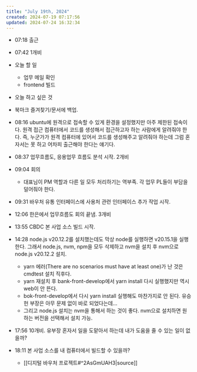 ```yaml
---
title: "July 19th, 2024"
created: 2024-07-19 07:17:56
updated: 2024-07-24 16:32:34
---
```

  * 07:18 출근
  * 07:42 1개비
  * 오늘 할 일
    * 업무 메일 확인
    * frontend 빌드

  * 오늘 하고 싶은 것
  * 북마크 즐겨찾기/문서에 백업.
  * 08:16 ubuntu에 원격으로 접속할 수 있게 환경을 설정했지만 아주 제한된 접속이다. 원격 접근 컴퓨터에서 코드를 생성해서 접근하고자 하는 사람에게 알려줘야 한다. 즉, 누군가가 원격 컴퓨터에 있어서 코드를 생성해주고 알려줘야 하는데 그럼 혼자서는 못 하고 어차피 출근해야 한다는 얘기다.
  * 08:37 업무흐름도, 응용업무 흐름도 분석 시작. 2개비
  * 09:04 회의
    * 대표님이 PM 역할과 다른 일 모두 처리하기는 역부족. 각 업무 PL들이 부담을 덜어줘야 한다.
  * 09:31 바우처 유통 인터페이스에 사용처 관련 인터페이스 추가 작업 시작.
  * 12:06 한은에서 업무흐름도 회의 끝냄. 3개비
  * 13:55 CBDC 본 사업 소스 빌드 시작.
  * 14:28 node.js v20.12.2를 설치했는데도 막상 node를 실행하면 v20.15.1을 실행한다. 그래서 node.js, nvm, npm을 모두 삭제하고 nvm을 설치 후 nvm으로 node.js v20.12.2 설치.
    * yarn 에러(There are no scenarios must have at least one)가 난 것은 cmdtest 설치 직후다. 
    * yarn 재설치 후 bank-front-develop에서 yarn install 다시 실행했지만 역시 web이 안 뜬다.
    * bok-front-develop에서 다시 yarn install 실행해도 마찬가지로 안 된다. 유승헌 부장은 아무 문제 없이 바로 되었다는데...
    * 그리고 node.js 설치는 nvm을 통해서 하는 것이 좋다. nvm으로 설치하면 원하는 버전을 선택해서 설치 가능.
  * 17:56 10개비. 유부장 혼자서 일을 도맡아서 하는데 내가 도움을 줄 수 있는 일이 없을까?
  * 18:11 본 사업 소스를 내 컴퓨터에서 빌드할 수 있을까?
    * [[디지털 바우처 프로젝트#^2AsGmUAH3|source]]